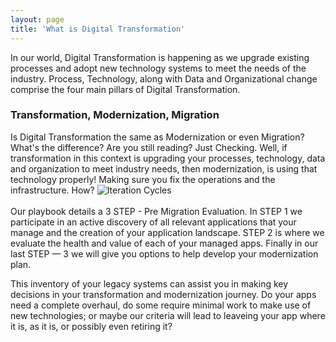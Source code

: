 ```yaml
---
layout: page
title: 'What is Digital Transformation'
---
```

In our world, Digital Transformation is happening as we upgrade existing processes and adopt new technology systems to meet the needs of the industry. Process, Technology, along with Data and Organizational change comprise the four main pillars of Digital Transformation. 

### Transformation, Modernization, Migration

Is Digital Transformation the same as Modernization or even Migration? What's the difference? Are you still reading? Just Checking. Well, if transformation in this context is upgrading your processes, technology, data and organization to meet industry needs, then modernization, is using that technology properly! Making sure you fix the operations and the infrastructure. How?
![Iteration Cycles]({{site.baseurl}}/images/iteration-cycles.png) 
<br></br>Our playbook details a 3 STEP - Pre Migration Evaluation. In STEP 1 we participate in an active discovery of all relevant applications that your manage and the creation of your application landscape. STEP 2 is where we evaluate the health and value of each of your managed apps. Finally in our last STEP — 3 we will give you options to help develop your modernization plan.  

This inventory of your legacy systems can assist you in making key decisions in your transformation and modernization journey. Do your apps need a complete overhaul, do some require  minimal work to make use of new technologies; or maybe our criteria will lead to leaveing your app where it is, as it is, or possibly even retiring it?  
